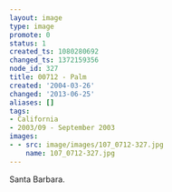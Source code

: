 ```yaml
---
layout: image
type: image
promote: 0
status: 1
created_ts: 1080280692
changed_ts: 1372159356
node_id: 327
title: 00712 - Palm
created: '2004-03-26'
changed: '2013-06-25'
aliases: []
tags:
- California
- 2003/09 - September 2003
images:
- - src: image/images/107_0712-327.jpg
    name: 107_0712-327.jpg
---
```

Santa Barbara.
